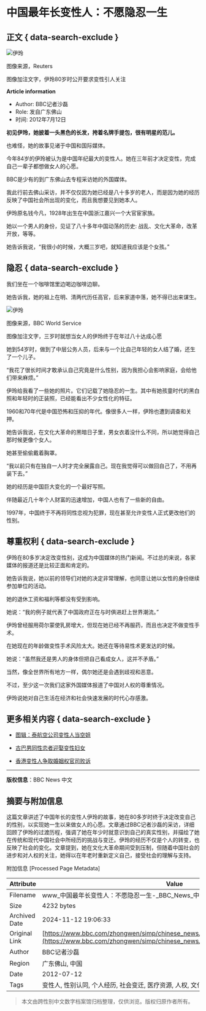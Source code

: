 # 中国最年长变性人：不愿隐忍一生

## 正文 { data-search-exclude }


![伊玲](https://ichef.bbci.co.uk/ace/ws/640/amz/worldservice/live/assets/images/2012/07/12/120712082555_yi_ling__304x171_reuters_nocredit.jpg.webp)

图像来源，Reuters

图像加注文字，伊玲80岁时公开要求变性引人关注

**Article information**

- Author: BBC记者沙磊
- Role: 发自广东佛山
- 时间: 2012年7月12日

**初见伊玲，她披着一头黑色的长发，挎着名牌手提包，很有明星的范儿。**

也难怪，她的故事见诸于中国和国际媒体。

今年84岁的伊玲被认为是中国年纪最大的变性人。她在三年前才决定变性，完成自己一辈子都想做女人的心愿。

BBC是少有的到广东佛山去专程采访她的外国媒体。

我此行前去佛山采访，并不仅仅因为她已经是八十多岁的老人，而是因为她的经历反映了中国社会所出现的变化，而且我想要见到她本人。

伊玲原名钱今凡，1928年出生在中国浙江嘉兴一个大官宦家族。

她以一个男人的身份，见证了八十多年中国动荡的历史: 战乱、文化大革命，改革开放，等等。

她告诉我说，“我很小的时候，大概三岁吧，就知道我应该是个女孩。”

## 隐忍 { data-search-exclude }

我们坐在一个咖啡馆里边喝边咖啡边聊。

她告诉我，她的祖上在明、清两代历任高官，后来家道中落，她不得已出来谋生。

![伊玲](https://ichef.bbci.co.uk/ace/ws/640/amz/worldservice/live/assets/images/2012/07/12/120712132256_chinatransex304.jpg.webp)

图像来源，BBC World Service

图像加注文字，三岁时就想当女人的伊玲终于在年过八十达成心愿

她到54岁时，做到了中层公务人员，后来与一个比自己年轻的女人结了婚，还生了一个儿子。

“我花了很长时间才敢承认自己究竟是什么性别，因为我担心会影响家庭，会给他们带来麻烦。”

伊玲给我看了一些她的照片。它们记载了她隐忍的一生。其中有她孩童时代的黑白照和年轻时的正装照，已经能看出不少女性化的特征。

1960和70年代是中国恐怖和压抑的年代。像很多人一样，伊玲也遭到调查和关押。

她告诉我说，在文化大革命的黑暗日子里，男女衣着没什么不同，所以她觉得自己那时候更像个女人。

她甚至偷偷戴着胸罩。

“我以前只有在独自一人时才完全展露自己。现在我觉得可以做回自己了，不用再装下去。”

她的经历是中国巨大变化的一个最好写照。

伴随最近几十年个人财富的迅速增加，中国人也有了一些新的自由。

1997年，中国终于不再将同性恋视为犯罪，现在甚至允许变性人正式更改他们的性别。

## 尊重权利 { data-search-exclude }

伊玲在80多岁决定改变性别，这成为中国媒体的热门新闻。不过总的来说，各家媒体的报道还是比较正面和肯定的。

她告诉我说，她以前的领导们对她的决定非常理解，也同意让她以女性的身份继续参加单位的活动。

她的退休工资和福利等都没有受到影响。

她说：“我的例子就代表了中国政府正在与时俱进赶上世界潮流。”

伊玲曾经服用荷尔蒙使乳房增大，但现在她已经不再服药，而且也决定不做变性手术。

在她现在的年龄做变性手术风险太大。她还在等待易性术更发达的时候。

她说：“虽然我还是男人的身体但把自己看成女人，这并不矛盾。”

当然，像全世界所有地方一样，偶尔她还是会遇到歧视和恶意。

不过，至少这一次我们这家外国媒体报道了中国对人权的尊重情况。

伊玲说她对自己生活在经济和社会快速发展的时代心存感激。

## 更多相关内容 { data-search-exclude }

- [图辑：泰航空公司变性人当空姐](//zhongwen/simp/multimedia/2011/12/111216_gal_thai_transsex_air_hostess_cn)

- [古巴男同性恋者迎娶变性妇女](//zhongwen/simp/world/2011/08/110814_cuba_gay_transgender_wedding)

- [香港变性人争取婚姻权官司败诉](//zhongwen/simp/china/2010/10/101005_hk_transgender_marriage)

---

**版权信息**：BBC News 中文

## 摘要与附加信息

<!-- tcd_abstract -->
这篇文章讲述了中国年长的变性人伊玲的故事，她在80多岁时终于决定改变自己的性别，以实现她一生以来做女人的心愿。文章通过BBC记者沙磊的采访，详细回顾了伊玲的过渡历程，强调了她在年少时就意识到自己的真实性别，并描绘了她在传统和现代中国社会中所经历的挑战与变迁。伊玲的经历不仅是个人的转变，也反映了社会的变化。文章提到，她在文化大革命期间受到压制，但随着中国社会的进步和对人权的关注，她得以在年老时重新定义自己，接受社会的理解与支持。
<!-- tcd_abstract_end -->

附加信息 [Processed Page Metadata]

| Attribute       | Value                                  |
|-----------------|----------------------------------------|
| Filename        | www_中国最年长变性人：不愿隐忍一生-_BBC_News_中文.md                             |
| Size            | 4232 bytes                           |
| Archived Date   | 2024-11-12 19:06:33                             |
| Original Link   | [https://www.bbc.com/zhongwen/simp/chinese_news/2012/07/120712_china_transexual](https://www.bbc.com/zhongwen/simp/chinese_news/2012/07/120712_china_transexual)                       |
| Author          | BBC记者沙磊                               |
| Region          | 广东佛山, 中国                               |
| Date            | 2012-07-12                                 |
| Tags            | 变性人, 性别认同, 个人经历, 社会变迁, 医疗资源, 人权, 文化大革命, 成长故事                                 |
>
> 本文由跨性别中文数字档案馆归档整理，仅供浏览。版权归原作者所有。
>
